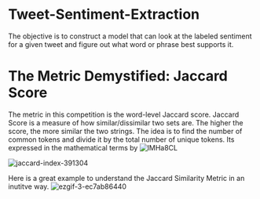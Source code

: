 # Tweet-Sentiment-Extraction

The objective is to construct a model that can look at the labeled sentiment for a given tweet and figure out what word or phrase best supports it.

# The Metric Demystified: Jaccard Score
The metric in this competition is the word-level Jaccard score. Jaccard Score is a measure of how similar/dissimilar two sets are. 
The higher the score, the more similar the two strings. The idea is to find the number of common tokens and divide it by the total number of unique tokens. 
Its expressed in the mathematical terms by
![lMHa8CL](https://github.com/UKVeteran/Tweet-Sentiment-Extraction/assets/39216339/40a5a93c-a06e-4ab5-9a74-ecb8491de068)

![jaccard-index-391304](https://github.com/UKVeteran/Tweet-Sentiment-Extraction/assets/39216339/be36bfba-bc1e-4767-9a91-a56ab637ff99)


Here is a great example to understand the Jaccard Similarity Metric in an inutitve way.
![ezgif-3-ec7ab86440](https://github.com/UKVeteran/Tweet-Sentiment-Extraction/assets/39216339/1dc4c0e5-0330-4728-8e2e-bfd7fb867fb5)
